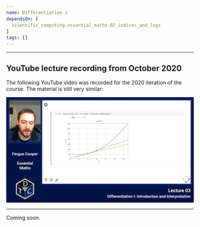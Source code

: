 ```yaml
---
name: Differentiation 1
dependsOn: [
  scientific_computing.essential_maths.02_indices_and_logs
]
tags: []
---
```


--- 

## YouTube lecture recording from October 2020

The following YouTube video was recorded for the 2020 iteration of the course.
The material is still very similar:

[![Youtube lecture thumbnail](fig/youtube03.jpg)](https://youtu.be/WRIo01tVEbA)

---

Coming soon.
